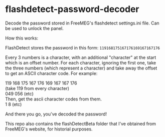 # flashdetect-password-decoder
Decode the password stored in FreeMEG's flashdetect settings.ini file. Can be used to unlock the panel.

How this works:

FlashDetect stores the password in this form:
`119168175167176169167167176`

Every 3 numbers is a character, with an additional "character" at the start which is an offset number. For each character, ignoring the first one, take the three numbers (which represent a character) and take away the offset to get an ASCII character code. For example:

119 168 175 167 176 169 167 167 176  
(take 119 from every character)  
    049 056 (etc)  
Then, get the ascii character codes from them.  
    1   8 (etc)  

And there you go, you've decoded the password!

This repo also contains the flashDetectBeta folder that I've obtained from FreeMEG's website, for historial purposes.
